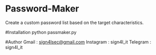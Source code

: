 # Password-Maker
Create a custom password list based on the target characteristics.

#Installation
python passmaker.py

#Author
Gmail : sign4lsec@gmail.com
Instagram : sign4l_it
Telegram : sign4l_it
